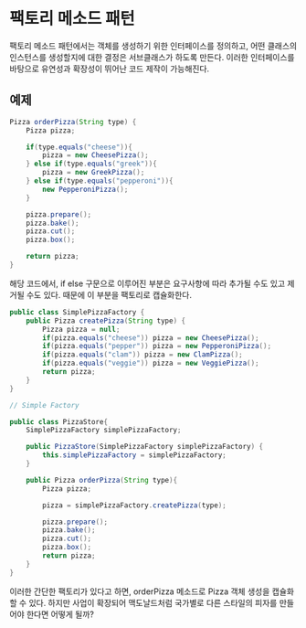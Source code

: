 # 팩토리 메소드 패턴

팩토리 메소드 패턴에서는 객체를 생성하기 위한 인터페이스를 정의하고, 어떤 클래스의 인스턴스를 생성할지에 대한 결정은 서브클래스가 하도록 만든다. 이러한 인터페이스를 바탕으로 유연성과 확장성이 뛰어난 코드 제작이 가능해진다.

## 예제

```java
Pizza orderPizza(String type) {
	Pizza pizza;

	if(type.equals("cheese")){
		pizza = new CheesePizza();
	} else if(type.equals("greek")){
		pizza = new GreekPizza();
	} else if(type.equals("pepperoni")){
		new PepperoniPizza();
	} 

	pizza.prepare();
	pizza.bake();
	pizza.cut();
	pizza.box();

	return pizza;
}
```

해당 코드에서, if else 구문으로 이루어진 부분은 요구사항에 따라 추가될 수도 있고 제거될 수도 있다. 때문에 이 부분을 팩토리로 캡슐화한다.

```java
public class SimplePizzaFactory {
	public Pizza createPizza(String type) {
		Pizza pizza = null;
		if(pizza.equals("cheese")) pizza = new CheesePizza();
		if(pizza.equals("pepper")) pizza = new PepperoniPizza();
		if(pizza.equals("clam")) pizza = new ClamPizza();
		if(pizza.equals("veggie")) pizza = new VeggiePizza();
		return pizza;
	}
}

// Simple Factory

public class PizzaStore{
	SimplePizzaFactory simplePizzaFactory;

	public PizzaStore(SimplePizzaFactory simplePizzaFactory) {
		this.simplePizzaFactory = simplePizzaFactory;
	}

	public Pizza orderPizza(String type){
		Pizza pizza;

		pizza = simplePizzaFactory.createPizza(type);

		pizza.prepare();
		pizza.bake();
		pizza.cut();
		pizza.box();
		return pizza;
	}
}
```

이러한 간단한 팩토리가 있다고 하면, orderPizza 메소드로 Pizza 객체 생성을 캡슐화 할 수 있다. 하지만 사업이 확장되어 맥도날드처럼 국가별로 다른 스타일의 피자를 만들어야 한다면 어떻게 될까?

